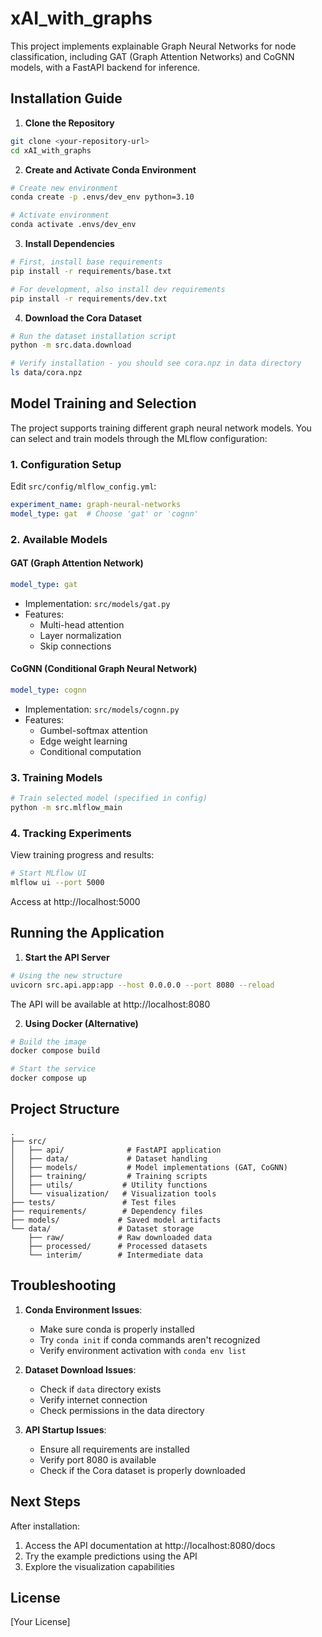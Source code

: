 # xAI_with_graphs

This project implements explainable Graph Neural Networks for node classification, including GAT (Graph Attention Networks) and CoGNN models, with a FastAPI backend for inference.

## Installation Guide

1. **Clone the Repository**
```bash
git clone <your-repository-url>
cd xAI_with_graphs
```

2. **Create and Activate Conda Environment**
```bash
# Create new environment
conda create -p .envs/dev_env python=3.10

# Activate environment
conda activate .envs/dev_env
```

3. **Install Dependencies**
```bash
# First, install base requirements
pip install -r requirements/base.txt

# For development, also install dev requirements
pip install -r requirements/dev.txt
```

4. **Download the Cora Dataset**
```bash
# Run the dataset installation script
python -m src.data.download

# Verify installation - you should see cora.npz in data directory
ls data/cora.npz
```

## Model Training and Selection

The project supports training different graph neural network models. You can select and train models through the MLflow configuration:

### 1. Configuration Setup
Edit `src/config/mlflow_config.yml`:
```yaml
experiment_name: graph-neural-networks
model_type: gat  # Choose 'gat' or 'cognn'
```

### 2. Available Models

#### GAT (Graph Attention Network)
```yaml
model_type: gat
```
- Implementation: `src/models/gat.py`
- Features: 
  - Multi-head attention
  - Layer normalization
  - Skip connections

#### CoGNN (Conditional Graph Neural Network)
```yaml
model_type: cognn
```
- Implementation: `src/models/cognn.py`
- Features:
  - Gumbel-softmax attention
  - Edge weight learning
  - Conditional computation

### 3. Training Models
```bash
# Train selected model (specified in config)
python -m src.mlflow_main
```

### 4. Tracking Experiments
View training progress and results:
```bash
# Start MLflow UI
mlflow ui --port 5000
```
Access at http://localhost:5000


## Running the Application

1. **Start the API Server**
```bash
# Using the new structure
uvicorn src.api.app:app --host 0.0.0.0 --port 8080 --reload
```
The API will be available at http://localhost:8080

2. **Using Docker (Alternative)**
```bash
# Build the image
docker compose build

# Start the service
docker compose up
```

## Project Structure
```
.
├── src/
│   ├── api/              # FastAPI application
│   ├── data/             # Dataset handling
│   ├── models/           # Model implementations (GAT, CoGNN)
│   ├── training/         # Training scripts
│   ├── utils/           # Utility functions
│   └── visualization/   # Visualization tools
├── tests/               # Test files
├── requirements/        # Dependency files
├── models/             # Saved model artifacts
└── data/               # Dataset storage
    ├── raw/            # Raw downloaded data
    ├── processed/      # Processed datasets
    └── interim/        # Intermediate data
```

## Troubleshooting

1. **Conda Environment Issues**:
   - Make sure conda is properly installed
   - Try `conda init` if conda commands aren't recognized
   - Verify environment activation with `conda env list`

2. **Dataset Download Issues**:
   - Check if `data` directory exists
   - Verify internet connection
   - Check permissions in the data directory

3. **API Startup Issues**:
   - Ensure all requirements are installed
   - Verify port 8080 is available
   - Check if the Cora dataset is properly downloaded

## Next Steps

After installation:
1. Access the API documentation at http://localhost:8080/docs
2. Try the example predictions using the API
3. Explore the visualization capabilities

## License

[Your License]